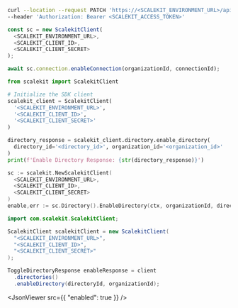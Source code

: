 <CodeWithHeader method="patch" endpoint="/api/v1/organizations/{organization_id}/directories/{id}:enable">
<Tabs groupId="tech-stack" querystring>
<TabItem value="curl" label="cURL">

```bash showLineNumbers
curl --location --request PATCH 'https://<SCALEKIT_ENVIRONMENT_URL>/api/v1/organizations/<organization_id>/directories/<directory_id>:enable' \
--header 'Authorization: Bearer <SCALEKIT_ACCESS_TOKEN>'
```

</TabItem>
<TabItem value="nodejs" label="Node.js">

```js showLineNumbers
const sc = new ScalekitClient(
  <SCALEKIT_ENVIRONMENT_URL>,
  <SCALEKIT_CLIENT_ID>,
  <SCALEKIT_CLIENT_SECRET>
);

await sc.connection.enableConnection(organizationId, connectionId);
```

</TabItem>
<TabItem value="py" label="Python">

```python showLineNumbers
from scalekit import ScalekitClient

# Initialize the SDK client
scalekit_client = ScalekitClient(
  '<SCALEKIT_ENVIRONMENT_URL>',
  '<SCALEKIT_CLIENT_ID>',
  '<SCALEKIT_CLIENT_SECRET>'
)

directory_response = scalekit_client.directory.enable_directory(
  directory_id='<directory_id>', organization_id='<organization_id>'
)
print(f'Enable Directory Response: {str(directory_response)}')
```

</TabItem>
<TabItem value="golang" label="Go">

```go showLineNumbers
sc := scalekit.NewScalekitClient(
  <SCALEKIT_ENVIRONMENT_URL>,
  <SCALEKIT_CLIENT_ID>,
  <SCALEKIT_CLIENT_SECRET>
)
enable,err := sc.Directory().EnableDirectory(ctx, organizationId, directoryId)
```

</TabItem>

<TabItem value="java" label="Java">

```java showLineNumbers
import com.scalekit.ScalekitClient;

ScalekitClient scalekitClient = new ScalekitClient(
  "<SCALEKIT_ENVIRONMENT_URL>",
  "<SCALEKIT_CLIENT_ID>",
  "<SCALEKIT_CLIENT_SECRET>"
);

ToggleDirectoryResponse enableResponse = client
  .directories()
  .enableDirectory(directoryId, organizationId);

```

</TabItem>

</Tabs>
</CodeWithHeader>
<CodeWithHeader title="Response">

<JsonViewer src={{
   "enabled": true
}} />

</CodeWithHeader>
